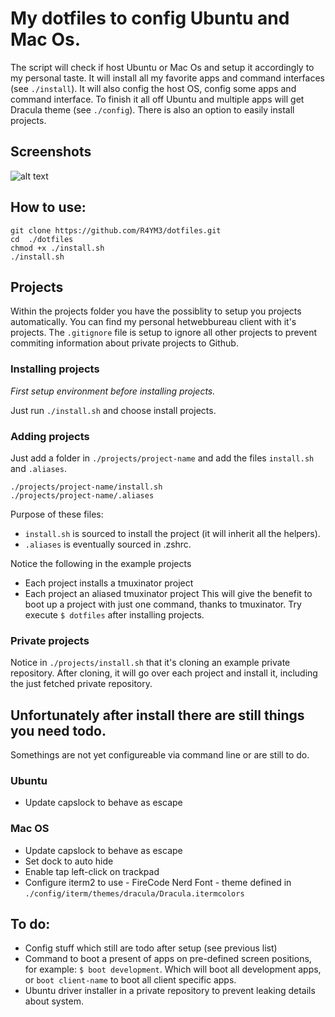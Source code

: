 # My dotfiles to config Ubuntu and Mac Os.
The script will check if host Ubuntu or Mac Os and setup it accordingly to my personal taste.
It will install all my favorite apps and command interfaces (see `./install`). It will also config the host OS, config some apps and command interface. To finish it all off Ubuntu and multiple apps will get Dracula theme (see `./config`).
There is also an option to easily install projects.

###

## Screenshots

![alt text](https://github.com/R4YM3/dotfiles/blob/master/macos-vim.png?raw=true)

## How to use:
```
git clone https://github.com/R4YM3/dotfiles.git
cd  ./dotfiles
chmod +x ./install.sh
./install.sh
```
## Projects
Within the projects folder you have the possiblity to setup you projects automatically. You can find my personal hetwebbureau client with it's projects. The `.gitignore` file is setup to ignore all other projects to prevent commiting information about private projects to Github.

### Installing projects
_First setup environment before installing projects._

Just run `./install.sh` and choose install projects.

### Adding projects
Just add a folder in `./projects/project-name` and add the files `install.sh` and `.aliases`.

```
./projects/project-name/install.sh
./projects/project-name/.aliases
```

Purpose of these files:

- `install.sh` is sourced to install the project (it will inherit all the helpers).
- `.aliases` is eventually sourced in .zshrc.

Notice the following in the example projects
- Each project installs a tmuxinator project
- Each project an aliased tmuxinator project
This will give the benefit to boot up a project with just one command, thanks to tmuxinator.
Try execute `$ dotfiles` after installing projects.

### Private projects
Notice in `./projects/install.sh` that it's cloning an example private repository.
After cloning, it will go over each project and install it, including the just fetched private repository.

## Unfortunately after install there are still things you need todo.
Somethings are not yet configureable via command line or are still to do.

### Ubuntu

- Update capslock to behave as escape

### Mac OS

- Update capslock to behave as escape
- Set dock to auto hide
- Enable tap left-click on trackpad
- Configure iterm2 to use
        - FireCode Nerd Font
        - theme defined in `./config/iterm/themes/dracula/Dracula.itermcolors`

## To do:
- Config stuff which still are todo after setup (see previous list)
- Command to boot a present of apps on pre-defined screen positions, for example: `$ boot development`. Which will boot all development apps, or `boot client-name` to boot all client specific apps.
- Ubuntu driver installer in a private repository to prevent leaking details about system.
